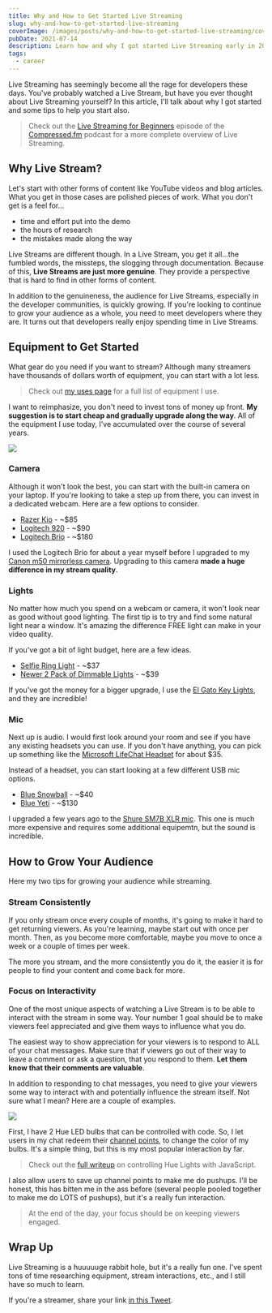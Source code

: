 ```yaml
---
title: Why and How to Get Started Live Streaming
slug: why-and-how-to-get-started-live-streaming
coverImage: /images/posts/why-and-how-to-get-started-live-streaming/cover.png
pubDate: 2021-07-14
description: Learn how and why I got started Live Streaming early in 2020.
tags:
  - career
---
```


Live Streaming has seemingly become all the rage for developers these days. You've probably watched a Live Stream, but have you ever thought about Live Streaming yourself? In this article, I'll talk about why I got started and some tips to help you start also.

> Check out the [Live Streaming for Beginners](https://www.compressed.fm/episode/16) episode of the [Compressed.fm](https://www.compressed.fm) podcast for a more complete overview of Live Streaming.

## Why Live Stream?

Let's start with other forms of content like YouTube videos and blog articles. What you get in those cases are polished pieces of work. What you don't get is a feel for...

- time and effort put into the demo
- the hours of research
- the mistakes made along the way

Live Streams are different though. In a Live Stream, you get it all...the fumbled words, the missteps, the slogging through documentation. Because of this, **Live Streams are just more genuine**. They provide a perspective that is hard to find in other forms of content.

In addition to the genuineness, the audience for Live Streams, especially in the developer communities, is quickly growing. If you're looking to continue to grow your audience as a whole, you need to meet developers where they are. It turns out that developers really enjoy spending time in Live Streams.

## Equipment to Get Started

What gear do you need if you want to stream? Although many streamers have thousands of dollars worth of equipment, you can start with a lot less.

> Check out [my uses page](https://www.jamesqquick.com/uses/) for a full list of equipment I use.

I want to reimphasize, you don't need to invest tons of money up front. **My suggestion is to start cheap and gradually upgrade along the way**. All of the equipment I use today, I've accumulated over the course of several years.

![](/images/posts/why-and-how-to-get-started-live-streaming/1.png)

### Camera

Although it won't look the best, you can start with the built-in camera on your laptop. If you're looking to take a step up from there, you can invest in a dedicated webcam. Here are a few options to consider.

- [Razer Kio](https://www.amazon.com/Razer-Kiyo-Streaming-Webcam-Built/dp/B075N1BYWB) - ~$85
- [Logitech 920](https://www.amazon.com/Logitech-C920x-Pro-HD-Webcam/dp/B085TFF7M1) - ~$90
- [Logitech Brio](https://www.amazon.com/Logitech-BRIO-Conferencing-Recording-Streaming/dp/B01N5UOYC4) - ~$180

I used the Logitech Brio for about a year myself before I upgraded to my [Canon m50 mirrorless camera](https://www.amazon.com/Canon-Mirrorless-Camera-EF-M15-45mm-Video/dp/B079Y45KTJ/ref=sr_1_3?dchild=1&keywords=canon+m50&qid=1626266780&sr=8-3). Upgrading to this camera **made a huge difference in my stream quality**.

### Lights

No matter how much you spend on a webcam or camera, it won't look near as good without good lighting. The first tip is to try and find some natural light near a window. It's amazing the difference FREE light can make in your video quality.

If you've got a bit of light budget, here are a few ideas.

- [Selfie Ring Light](https://www.amazon.com/UBeesize-Recording%EF%BC%86Live-Streaming-Instagram-Compatible/dp/B08L5VKNWR/ref=sr_1_3?dchild=1&keywords=selfie+ring+light&qid=1626268522&sr=8-3) - ~$37
- [Newer 2 Pack of Dimmable Lights](https://www.amazon.com/Neewer-Dimmable-Adjustable-Tabletop-Photography/dp/B07T8FBZC2/ref=sr_1_5?dchild=1&keywords=neewer+2+pack+lights&qid=1626268542&sr=8-5) - ~$39

If you've got the money for a bigger upgrade, I use the [El Gato Key Lights](https://www.amazon.com/Elgato-Key-Light-Professional-App-Enabled/dp/B07L755X9G/ref=sr_1_3?dchild=1&keywords=elgato+key+lights&qid=1626267341&sr=8-3), and they are incredible!

### Mic

Next up is audio. I would first look around your room and see if you have any existing headsets you can use. If you don't have anything, you can pick up something like the [Microsoft LifeChat Headset](https://www.amazon.com/Microsoft-LifeChat-LX-6000-for-Business/dp/B00465UNYI/ref=sr_1_1?dchild=1&keywords=microsoft+live+chat&qid=1626266887&sr=8-1) for about $35.

Instead of a headset, you can start looking at a few different USB mic options.

- [Blue Snowball](https://www.amazon.com/Blue-Snowball-Condenser-Microphone-Cardioid/dp/B014PYGTUQ/ref=sr_1_8?dchild=1&keywords=usb+mic&qid=1626267054&sr=8-8) - ~$40
- [Blue Yeti](https://www.amazon.com/Blue-Yeti-USB-Microphone-Blackout/dp/B00N1YPXW2/ref=sr_1_1_sspa?dchild=1&keywords=blue+yeti&qid=1626267107&sr=8-1-spons&psc=1&spLa=ZW5jcnlwdGVkUXVhbGlmaWVyPUEzUEhUVkg4M1VVNUZZJmVuY3J5cHRlZElkPUExMDExNTUyM0tNQkJDVkhPQ0pOTiZlbmNyeXB0ZWRBZElkPUEwMjM0NTI0MzA5OThFRlg0U1VORiZ3aWRnZXROYW1lPXNwX2F0ZiZhY3Rpb249Y2xpY2tSZWRpcmVjdCZkb05vdExvZ0NsaWNrPXRydWU=) - ~$130

I upgraded a few years ago to the [Shure SM7B XLR mic](https://www.amazon.com/Shure-SM7B-Cardioid-Dynamic-Microphone/dp/B0002E4Z8M/ref=sr_1_1_sspa?dchild=1&keywords=shure+sm7b&qid=1626267189&sr=8-1-spons&psc=1&spLa=ZW5jcnlwdGVkUXVhbGlmaWVyPUFUSEcxM1BGOTFCNzUmZW5jcnlwdGVkSWQ9QTAwMjE1ODYyVko2Vk85Tjc4TFk3JmVuY3J5cHRlZEFkSWQ9QTA5NTczNzkxNExKQ1pEQUg3RFFVJndpZGdldE5hbWU9c3BfYXRmJmFjdGlvbj1jbGlja1JlZGlyZWN0JmRvTm90TG9nQ2xpY2s9dHJ1ZQ==). This one is much more expensive and requires some additional equipemtn, but the sound is incredible.

## How to Grow Your Audience

Here my two tips for growing your audience while streaming.

### Stream Consistently

If you only stream once every couple of months, it's going to make it hard to get returning viewers. As you're learning, maybe start out with once per month. Then, as you become more comfortable, maybe you move to once a week or a couple of times per week.

The more you stream, and the more consistently you do it, the easier it is for people to find your content and come back for more.

### Focus on Interactivity

One of the most unique aspects of watching a Live Stream is to be able to interact with the stream in some way. Your number 1 goal should be to make viewers feel appreciated and give them ways to influence what you do.

The easiest way to show appreciation for your viewers is to respond to ALL of your chat messages. Make sure that if viewers go out of their way to leave a comment or ask a question, that you respond to them. **Let them know that their comments are valuable**.

In addition to responding to chat messages, you need to give your viewers some way to interact with and potentially influence the stream itself. Not sure what I mean? Here are a couple of examples.

![](/images/posts/why-and-how-to-get-started-live-streaming/2.png)

First, I have 2 Hue LED bulbs that can be controlled with code. So, I let users in my chat redeem their [channel points](https://help.twitch.tv/s/article/channel-points-guide?language=en_US), to change the color of my bulbs. It's a simple thing, but this is my most popular interaction by far.

> Check out the [full writeup](https://auth0.com/blog/how-to-control-hue-lights-with-javascript/) on controlling Hue Lights with JavaScript.

I also allow users to save up channel points to make me do pushups. I'll be honest, this has bitten me in the ass before (several people pooled together to make me do LOTS of pushups), but it's a really fun interaction.

> At the end of the day, your focus should be on keeping viewers engaged.

## Wrap Up

Live Streaming is a huuuuuge rabbit hole, but it's a really fun one. I've spent tons of time researching equipment, stream interactions, etc., and I still have so much to learn.

If you're a streamer, share your link [in this Tweet](https://twitter.com/jamesqquick/status/1415297731946496002?s=20).
